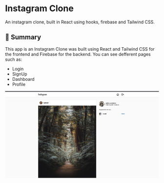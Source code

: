 # Instagram Clone

An instagram clone, built in React using hooks, firebase and Tailwind CSS.

## 📣 Summary

This app is an Instagram Clone was built using React and Tailwind CSS for the frontend and Firebase for the backend.
You can see defferent pages such as:

- Login
- SignUp
- Dashboard
- Profile

![Preview](instagram-preview.png?raw=true)
